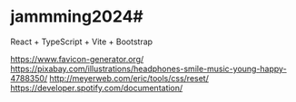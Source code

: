 # jammming2024# 

React + TypeScript + Vite + Bootstrap



https://www.favicon-generator.org/
https://pixabay.com/illustrations/headphones-smile-music-young-happy-4788350/
http://meyerweb.com/eric/tools/css/reset/
https://developer.spotify.com/documentation/